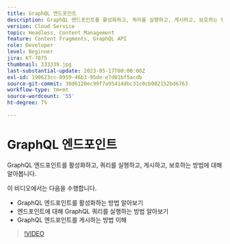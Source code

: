 ```yaml
---
title: GraphQL 엔드포인트
description: GraphQL 엔드포인트를 활성화하고, 쿼리를 실행하고, 게시하고, 보호하는 방법에 대해 알아봅니다.
version: Cloud Service
topic: Headless, Content Management
feature: Content Fragments, GraphQL API
role: Developer
level: Beginner
jira: KT-7875
thumbnail: 333339.jpg
last-substantial-update: 2023-05-17T00:00:00Z
exl-id: 190623cc-8959-46b3-95de-e7d01bf5acdb
source-git-commit: 30d6120ec99f7a95414dbc31c0cb002152bd6763
workflow-type: tm+mt
source-wordcount: '55'
ht-degree: 7%

---
```


# GraphQL 엔드포인트

GraphQL 엔드포인트를 활성화하고, 쿼리를 실행하고, 게시하고, 보호하는 방법에 대해 알아봅니다.

이 비디오에서는 다음을 수행합니다.

+ GraphQL 엔드포인트를 활성화하는 방법 알아보기
+ 엔드포인트에 대해 GraphQL 쿼리를 실행하는 방법 알아보기
+ GraphQL 엔드포인트를 게시하는 방법 이해

>[!VIDEO](https://video.tv.adobe.com/v/333339?quality=12&learn=on)
